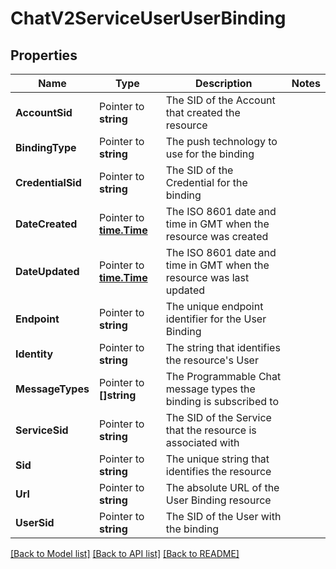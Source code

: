 # ChatV2ServiceUserUserBinding

## Properties

Name | Type | Description | Notes
------------ | ------------- | ------------- | -------------
**AccountSid** | Pointer to **string** | The SID of the Account that created the resource |
**BindingType** | Pointer to **string** | The push technology to use for the binding |
**CredentialSid** | Pointer to **string** | The SID of the Credential for the binding |
**DateCreated** | Pointer to [**time.Time**](time.Time.md) | The ISO 8601 date and time in GMT when the resource was created |
**DateUpdated** | Pointer to [**time.Time**](time.Time.md) | The ISO 8601 date and time in GMT when the resource was last updated |
**Endpoint** | Pointer to **string** | The unique endpoint identifier for the User Binding |
**Identity** | Pointer to **string** | The string that identifies the resource's User |
**MessageTypes** | Pointer to **[]string** | The Programmable Chat message types the binding is subscribed to |
**ServiceSid** | Pointer to **string** | The SID of the Service that the resource is associated with |
**Sid** | Pointer to **string** | The unique string that identifies the resource |
**Url** | Pointer to **string** | The absolute URL of the User Binding resource |
**UserSid** | Pointer to **string** | The SID of the User with the binding |

[[Back to Model list]](../README.md#documentation-for-models) [[Back to API list]](../README.md#documentation-for-api-endpoints) [[Back to README]](../README.md)


